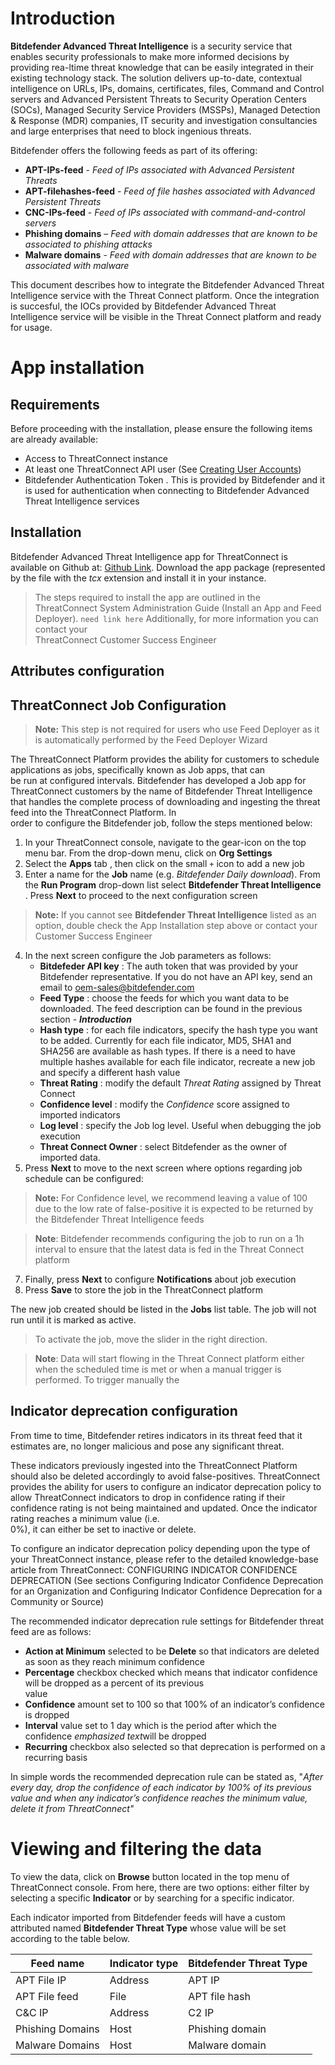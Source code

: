 <h1 id="introduction">Introduction</h1>
<p><strong>Bitdefender Advanced Threat Intelligence</strong> is a  security service that enables security professionals to make more informed decisions by providing rea-ltime threat knowledge that can be easily integrated in their existing technology stack.  The solution delivers up-to-date,  contextual intelligence on URLs, IPs, domains, certificates, files, Command and Control servers and Advanced Persistent Threats to Security Operation Centers (SOCs), Managed Security Service Providers (MSSPs), Managed Detection &amp; Response (MDR) companies, IT security and investigation consultancies and large enterprises that need to block ingenious threats.</p>
<p>Bitdefender offers the following feeds as part of its offering:</p>
<ul>
<li><strong>APT-IPs-feed</strong> - <em>Feed of IPs associated with Advanced Persistent Threats</em></li>
<li><strong>APT-filehashes-feed</strong> - <em>Feed of file hashes associated with Advanced Persistent Threats</em></li>
<li><strong>CNC-IPs-feed</strong> - <em>Feed of IPs associated with command-and-control servers</em></li>
<li><strong>Phishing domains</strong> – <em>Feed with domain addresses that are known to be associated to phishing attacks</em></li>
<li><strong>Malware domains</strong> - <em>Feed with domain addresses that are known to be associated with malware</em></li>
</ul>
<p>This document describes how to integrate the Bitdefender Advanced Threat Intelligence service with the Threat Connect platform. Once the integration is succesful, the IOCs provided by Bitdefender Advanced Threat Intelligence service will be visible in the Threat Connect platform and ready for usage.</p>
<h1 id="app-installation">App installation</h1>
<h2 id="requirements">Requirements</h2>
<p>Before proceeding with the installation, please ensure the following items are already available:</p>
<ul>
<li>Access to ThreatConnect instance</li>
<li>At least one ThreatConnect API user (See <a href="https://kb.threatconnect.com/customer/en/portal/articles/2188549-creating-user-accounts">Creating User Accounts</a>)</li>
<li>Bitdefender Authentication Token . This is  provided by Bitdefender and it is used for authentication when connecting to Bitdefender Advanced Threat Intelligence services</li>
</ul>
<h2 id="installation">Installation</h2>
<p>Bitdefender Advanced Threat  Intelligence app for ThreatConnect is available on Github at: <a href="https://github.com/ThreatConnect-Inc/threatconnect-jobs/tree/master/apps/Bitdefender-Advanced%20Threat%20Intelligence">Github Link</a>. Download the app package (represented by the file with the <em>tcx</em> extension and install it in your instance.</p>
<blockquote>
<p>The steps required to install the app are outlined in the<br>
ThreatConnect System   Administration Guide (Install an App and Feed<br>
Deployer). <code>need link here</code>  Additionally, for more information you can contact your<br>
ThreatConnect Customer Success   Engineer</p>
</blockquote>
<h2 id="attributes-configuration">Attributes configuration</h2>
<h2 id="threatconnect-job-configuration">ThreatConnect Job Configuration</h2>
<blockquote>
<p><strong>Note:</strong> This step is not required for users who use Feed Deployer as it is automatically performed by the Feed Deployer Wizard</p>
</blockquote>
<p>The ThreatConnect Platform provides the ability for customers to schedule applications as jobs, specifically known as Job apps, that can<br>
be run at configured intervals. Bitdefender has developed a Job app for ThreatConnect customers by the name of Bitdefender Threat Intelligence that handles the complete process of downloading and ingesting the threat feed into the ThreatConnect Platform. In<br>
order to configure the Bitdefender job, follow the steps mentioned below:</p>
<ol>
<li>In your ThreatConnect console, navigate to the gear-icon on the top menu bar. From the drop-down menu, click on <strong>Org Settings</strong></li>
<li>Select the <strong>Apps</strong> tab , then click on the small <code>+</code> icon to add a new job</li>
<li>Enter a name for the <strong>Job</strong> name (e.g. <em>Bitdefender Daily download</em>). From the <strong>Run Program</strong> drop-down list select <strong>Bitdefender Threat Intelligence</strong> . Press <strong>Next</strong> to proceed to the next configuration screen</li>
</ol>
<blockquote>
<p><strong>Note:</strong> If you cannot see <strong>Bitdefender Threat Intelligence</strong> listed as an option, double check the App Installation step above or  contact your Customer Success Engineer</p>
</blockquote>
<ol start="4">
<li>In the next screen configure the Job parameters as follows:
<ul>
<li><strong>Bitdefeder API key</strong> : The auth token that was provided by your Bitdefender representative. If you do not have an API key, send an email to <a href="mailto:oem-sales@bitdefender.com">oem-sales@bitdefender.com</a></li>
<li><strong>Feed Type</strong> : choose the feeds for which you want data to be downloaded. The feed description can be found in the previous section - <em><strong>Introduction</strong></em></li>
<li><strong>Hash type</strong> : for each file indicators, specify the hash type you want to be added. Currently for each file indicator, MD5, SHA1 and SHA256 are available as hash types. If there is a need to have multiple hashes available for each file indicator, recreate a new job and specify a different hash value</li>
<li><strong>Threat Rating</strong> : modify the default <em>Threat Rating</em> assigned by Threat Connect</li>
<li><strong>Confidence level</strong> : modify the <em>Confidence</em> score assigned to imported indicators</li>
<li><strong>Log level</strong> : specify the Job log level. Useful when debugging the job execution</li>
<li><strong>Threat Connect Owner</strong> : select Bitdefender as the owner of imported data.</li>
</ul>
</li>
<li>Press <strong>Next</strong> to move to the next screen where options regarding job schedule can be configured:</li>
</ol>
<blockquote>
<p><strong>Note:</strong> For Confidence level, we recommend leaving a value of 100 due to the low rate of false-positive it is expected to be returned by the  Bitdefender Threat Intelligence feeds</p>
</blockquote>
<blockquote>
<p><strong>Note</strong>: Bitdefender recommends configuring the job to run on a 1h interval to ensure that the latest data is fed in the Threat Connect platform</p>
</blockquote>
<ol start="7">
<li>Finally, press <strong>Next</strong> to configure <strong>Notifications</strong> about job execution</li>
<li>Press <strong>Save</strong> to store the job in the ThreatConnect platform</li>
</ol>
<p>The new job created should be listed in the <strong>Jobs</strong> list table. The job will not run until it is marked as active.</p>
<blockquote>
<p>To activate the job, move the slider in the right direction.</p>
</blockquote>
<blockquote>
<p><strong>Note</strong>: Data will  start flowing in the Threat Connect platform either when the scheduled time is met or when a manual trigger is performed. To trigger manually the</p>
</blockquote>
<h2 id="indicator-deprecation-configuration">Indicator deprecation configuration</h2>
<p>From time to time, Bitdefender retires indicators in its threat feed that it estimates are, no longer malicious and pose any significant threat.</p>
<p>These indicators previously ingested into the ThreatConnect Platform should also be deleted accordingly to avoid false-positives.  ThreatConnect provides the ability for users to configure an indicator deprecation policy to allow ThreatConnect indicators to drop in   confidence rating if their confidence rating is not being maintained and updated. Once the indicator rating reaches a minimum value (i.e.<br>
0%), it can either be set to inactive or delete.</p>
<p>To configure an indicator deprecation policy depending upon the type of your ThreatConnect instance, please refer to the detailed knowledge-base article from ThreatConnect: CONFIGURING INDICATOR CONFIDENCE<br>
DEPRECATION (See sections Configuring Indicator Confidence Deprecation for an Organization and Configuring Indicator Confidence Deprecation for a Community or Source)</p>
<p>The recommended indicator deprecation rule settings for Bitdefender threat feed are as follows:</p>
<ul>
<li><strong>Action at Minimum</strong> selected to be <strong>Delete</strong> so that indicators are deleted as soon as they reach minimum confidence</li>
<li><strong>Percentage</strong> checkbox checked which means that indicator confidence will be dropped as a percent of its previous<br>
value</li>
<li><strong>Confidence</strong> amount set to 100 so that 100% of an indicator’s confidence is dropped</li>
<li><strong>Interval</strong> value set to 1 day which is the period after which the confidence <em>emphasized text</em>will be dropped</li>
<li><strong>Recurring</strong> checkbox also selected so that deprecation is performed on a recurring basis</li>
</ul>
<p>In simple words the recommended deprecation rule can be stated as, "<em>After every day, drop the confidence of each indicator by   100% of its previous value and when any indicator’s confidence reaches the minimum value, delete it from ThreatConnect"</em></p>
<h1 id="viewing-and-filtering-the-data">Viewing and filtering the data</h1>
<p>To view the data, click on <strong>Browse</strong> button located in the top menu of ThreatConnect console. From here, there are two options: either filter by selecting a specific <strong>Indicator</strong> or by searching for a specific indicator.</p>
<p>Each indicator imported from Bitdefender feeds will have a custom attributed named <b>Bitdefender Threat Type</b> whose value will be set according to the table below.
  

<table>
<thead>
<tr>
<th>Feed name</th>
<th>Indicator type</th>
<th>Bitdefender Threat Type</th>
</tr>
</thead>
<tbody>
<tr>
<td>APT File IP</td>
<td>Address</td>
<td>APT IP</td>
</tr>
<tr>
<td>APT File feed</td>
<td>File</td>
<td>APT file hash</td>
</tr>
<tr>
<td>C&amp;C IP</td>
<td>Address</td>
<td>C2 IP</td>
</tr>
<tr>
<td>Phishing Domains</td>
<td>Host</td>
<td>Phishing domain</td>
</tr>
<tr>
<td>Malware Domains</td>
<td>Host</td>
<td>Malware domain</td>
</tr>
</tbody>
</table>
